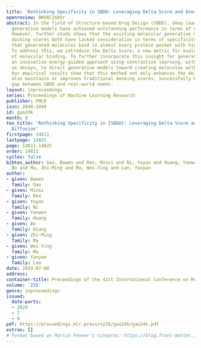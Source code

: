 ```yaml
---
title: 'Rethinking Specificity in SBDD: Leveraging Delta Score and Energy-Guided Diffusion'
openreview: 8WSNl2XA9r
abstract: In the field of Structure-based Drug Design (SBDD), deep learning-based
  generative models have achieved outstanding performance in terms of docking score.
  However, further study shows that the existing molecular generative methods and
  docking scores both have lacked consideration in terms of specificity, which means
  that generated molecules bind to almost every protein pocket with high affinity.
  To address this, we introduce the Delta Score, a new metric for evaluating the specificity
  of molecular binding. To further incorporate this insight for generation, we develop
  an innovative energy-guided approach using contrastive learning, with active compounds
  as decoys, to direct generative models toward creating molecules with high specificity.
  Our empirical results show that this method not only enhances the delta score but
  also maintains or improves traditional docking scores, successfully bridging the
  gap between SBDD and real-world needs.
layout: inproceedings
series: Proceedings of Machine Learning Research
publisher: PMLR
issn: 2640-3498
id: gao24k
month: 0
tex_title: 'Rethinking Specificity in {SBDD}: Leveraging Delta Score and Energy-Guided
  Diffusion'
firstpage: 14811
lastpage: 14825
page: 14811-14825
order: 14811
cycles: false
bibtex_author: Gao, Bowen and Ren, Minsi and Ni, Yuyan and Huang, Yanwen and Qiang,
  Bo and Ma, Zhi-Ming and Ma, Wei-Ying and Lan, Yanyan
author:
- given: Bowen
  family: Gao
- given: Minsi
  family: Ren
- given: Yuyan
  family: Ni
- given: Yanwen
  family: Huang
- given: Bo
  family: Qiang
- given: Zhi-Ming
  family: Ma
- given: Wei-Ying
  family: Ma
- given: Yanyan
  family: Lan
date: 2024-07-08
address:
container-title: Proceedings of the 41st International Conference on Machine Learning
volume: '235'
genre: inproceedings
issued:
  date-parts:
  - 2024
  - 7
  - 8
pdf: https://proceedings.mlr.press/v235/gao24k/gao24k.pdf
extras: []
# Format based on Martin Fenner's citeproc: https://blog.front-matter.io/posts/citeproc-yaml-for-bibliographies/
---
```

